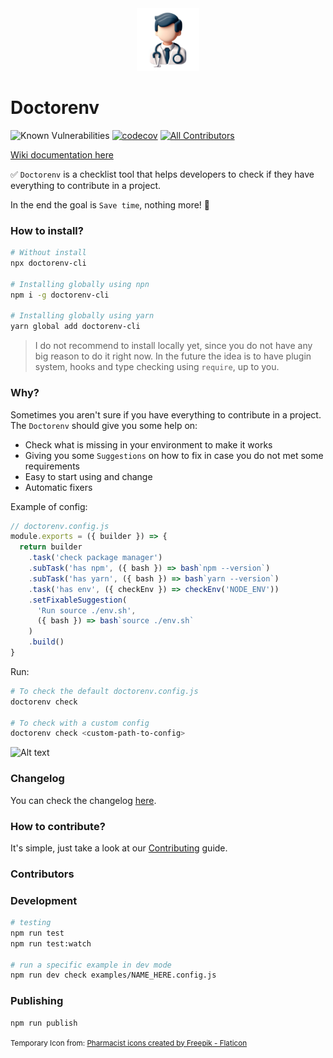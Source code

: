 <div align="center">
    <img src="image.png" height="100px">
</div>

# Doctorenv

![Known Vulnerabilities](https://snyk.io/test/github/raphaelkieling/doctorenv/badge.svg)
[![codecov](https://codecov.io/gh/raphaelkieling/doctorenv/graph/badge.svg?token=8FUTQY7PA7)](https://codecov.io/gh/raphaelkieling/doctorenv)
[![All Contributors](https://img.shields.io/github/all-contributors/raphaelkieling/doctorenv?color=ee8449&style=flat-square)](#contributors)

[Wiki documentation here](https://github.com/raphaelkieling/doctorenv/wiki)

✅ `Doctorenv` is a checklist tool that helps developers to check if they have everything to contribute in a project.

In the end the goal is `Save time`, nothing more! 🚀

### How to install?

```sh
# Without install
npx doctorenv-cli

# Installing globally using npn
npm i -g doctorenv-cli

# Installing globally using yarn
yarn global add doctorenv-cli
```

> I do not recommend to install locally yet, since you do not have any big reason to do it right now. In the future the idea is to have plugin system, hooks and type checking using `require`, up to you.

### Why?

Sometimes you aren't sure if you have everything to contribute in a project. The `Doctorenv` should give you some help on:

- Check what is missing in your environment to make it works
- Giving you some `Suggestions` on how to fix in case you do not met some requirements
- Easy to start using and change
- Automatic fixers

Example of config:

```js
// doctorenv.config.js
module.exports = ({ builder }) => {
  return builder
    .task('check package manager')
    .subTask('has npm', ({ bash }) => bash`npm --version`)
    .subTask('has yarn', ({ bash }) => bash`yarn --version`)
    .task('has env', ({ checkEnv }) => checkEnv('NODE_ENV'))
    .setFixableSuggestion(
      'Run source ./env.sh',
      ({ bash }) => bash`source ./env.sh`
    )
    .build()
}
```

Run:

```sh
# To check the default doctorenv.config.js
doctorenv check

# To check with a custom config
doctorenv check <custom-path-to-config>
```

![Alt text](image-1.png)

### Changelog

You can check the changelog [here](CHANGELOG.md).

### How to contribute?

It's simple, just take a look at our [Contributing](CONTRIBUTING.md) guide.

### Contributors

<!-- ALL-CONTRIBUTORS-LIST:START - Do not remove or modify this section -->
<!-- prettier-ignore-start -->
<!-- markdownlint-disable -->

<!-- markdownlint-restore -->
<!-- prettier-ignore-end -->

<!-- ALL-CONTRIBUTORS-LIST:END -->

### Development

```sh
# testing
npm run test
npm run test:watch

# run a specific example in dev mode
npm run dev check examples/NAME_HERE.config.js
```

### Publishing

```sh
npm run publish
```

<small>
Temporary Icon from: <a href="https://www.flaticon.com/free-icons/pharmacist" title="Pharmacist icons">Pharmacist icons created by Freepik - Flaticon</a>
</small>
